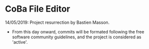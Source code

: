 # CoBa File Editor

14/05/2019: Project resurrection by Bastien Masson.
- From this day onward, commits will be formated following the free software
community guidelines, and the project is considered as 'active'.
